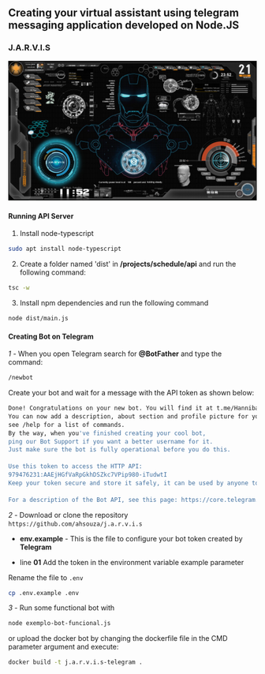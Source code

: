 ## Creating your virtual assistant using telegram messaging application developed on Node.JS

### J.A.R.V.I.S
![alt text](/assets/jarvis.jpg)


#### Running API Server

1. Install node-typescript
```sh
sudo apt install node-typescript
```
2. Create a folder named 'dist' in **/projects/schedule/api** and run the following command:
```sh
tsc -w
```

3. Install npm dependencies and run the following command
```sh
node dist/main.js
```
#### Creating Bot on Telegram

*1* - When you open Telegram search for **@BotFather** and type the command:

```sh
/newbot
```

Create your bot and wait for a message with the API token as shown below:

```sh
Done! Congratulations on your new bot. You will find it at t.me/HannibalChatBot. 
You can now add a description, about section and profile picture for your bot, 
see /help for a list of commands. 
By the way, when you've finished creating your cool bot, 
ping our Bot Support if you want a better username for it. 
Just make sure the bot is fully operational before you do this.

Use this token to access the HTTP API:
979476231:AAEjHGfVaRpGkhDSZkc7VPip980-iTudwtI
Keep your token secure and store it safely, it can be used by anyone to control your bot.

For a description of the Bot API, see this page: https://core.telegram.org/bots/api
```

*2* - Download or clone the repository `https://github.com/ahsouza/j.a.r.v.i.s` 

*   **env.example** - This is the file to configure your bot token created by **Telegram**
    
  *   line **01** Add the token in the environment variable example parameter

  Rename the file to `.env`

  ```sh
cp .env.example .env
  ```
*3* - Run some functional bot with

```sh
node exemplo-bot-funcional.js
```

or upload the docker bot by changing the dockerfile file in the CMD parameter argument and execute:

```sh
docker build -t j.a.r.v.i.s-telegram .
```

